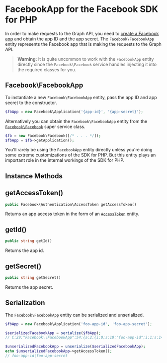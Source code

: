 # FacebookApp for the Facebook SDK for PHP

In order to make requests to the Graph API, you need to [create a Facebook app](https://developers.facebook.com/apps) and obtain the app ID and the app secret. The `Facebook\FacebookApp` entity represents the Facebook app that is making the requests to the Graph API.

> **Warning:** It is quite uncommon to work with the `FacebookApp` entity directly since the `Facebook\Facebook` service handles injecting it into the required classes for you.

## Facebook\FacebookApp

To instantiate a new `Facebook\FacebookApp` entity, pass the app ID and app secret to the constructor.

```php
$fbApp = new Facebook\Application('{app-id}', '{app-secret}');
```

Alternatively you can obtain the `Facebook\FacebookApp` entity from the [`Facebook\Facebook`](Facebook.md) super service class.

```php
$fb = new Facebook\Facebook([/* . . . */]);
$fbApp = $fb->getApplication();
```

You'll rarely be using the `FacebookApp` entity directly unless you're doing some extreme customizations of the SDK for PHP. But this entity plays an important role in the internal workings of the SDK for PHP.

## Instance Methods

## getAccessToken()
```php
public Facebook\Authentication\AccessToken getAccessToken()
```
Returns an app access token in the form of an [`AccessToken`](AccessToken.md) entity.

## getId()
```php
public string getId()
```
Returns the app id.

## getSecret()
```php
public string getSecret()
```
Returns the app secret.

## Serialization

The `Facebook\FacebookApp` entity can be serialized and unserialized.

```php
$fbApp = new Facebook\Application('foo-app-id', 'foo-app-secret');

$serializedFacebookApp = serialize($fbApp);
// C:29:"Facebook\\FacebookApp":54:{a:2:{i:0;s:10:"foo-app-id";i:1;s:14:"foo-app-secret";}}

$unserializedFacebookApp = unserialize($serializedFacebookApp);
echo $unserializedFacebookApp->getAccessToken();
// foo-app-id|foo-app-secret
```
